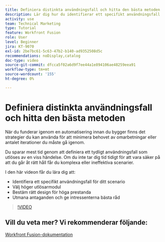 ```yaml
---
title: Definiera distinkta användningsfall och hitta den bästa metoden
description: Lär dig hur du identifierar ett specifikt användningsfall för ditt scenario, fastställer rätt design och ger intressenter de bästa råden i  [!DNL Adobe Workfront Fusion].
activity: use
team: Technical Marketing
type: Tutorial
feature: Workfront Fusion
role: User
level: Beginner
jira: KT-9070
exl-id: 2be7bc61-5c63-47b2-b140-ad9352508d5c
recommendations: noDisplay,catalog
doc-type: video
source-git-commit: dfcca5f02a6d9f7ee44a1e894106ae48259eea91
workflow-type: tm+mt
source-wordcount: '155'
ht-degree: 0%

---
```


# Definiera distinkta användningsfall och hitta den bästa metoden

När du funderar igenom en automatisering innan du bygger finns det strategier du kan använda för att minimera behovet av omarbetningar eller antalet iterationer du måste gå igenom.

Du sparar mest tid genom att definiera ett tydligt användningsfall som utlöses av en viss händelse. Om du inte tar dig tid tidigt för att vara säker på att du går åt rätt håll får du komplexa eller ineffektiva scenarier.

I den här videon får du lära dig att:

* Identifiera ett specifikt användningsfall för ditt scenario
* Välj höger utlösarmodul
* Bestäm rätt design för höga prestanda
* Utmana antaganden och ge intressenterna bästa råd

>[!VIDEO](https://video.tv.adobe.com/v/335311/?quality=12&learn=on&enablevpops)

## Vill du veta mer? Vi rekommenderar följande:

[Workfront Fusion-dokumentation](https://experienceleague.adobe.com/en/docs/workfront-fusion/using/get-started-with-fusion/understand-workfront-fusion/workfront-fusion-overview)
